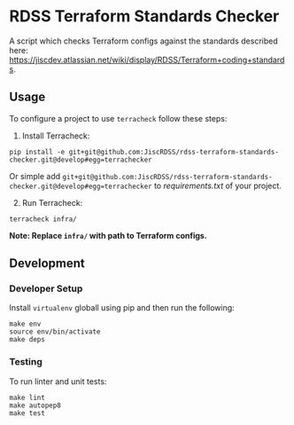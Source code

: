 # RDSS Terraform Standards Checker
A script which checks Terraform configs against the standards described here: https://jiscdev.atlassian.net/wiki/display/RDSS/Terraform+coding+standards.

## Usage

To configure a project to use `terracheck` follow these steps:

 1) Install Terracheck:

```
pip install -e git+git@github.com:JiscRDSS/rdss-terraform-standards-checker.git@develop#egg=terrachecker
```

Or simple add `git+git@github.com:JiscRDSS/rdss-terraform-standards-checker.git@develop#egg=terrachecker` to *requirements.txt* of your project.

 2) Run Terracheck:

```
terracheck infra/
```

**Note: Replace `infra/` with path to Terraform configs.**

## Development

### Developer Setup

Install `virtualenv` globall using pip and then run the following:

```
make env
source env/bin/activate
make deps
```

### Testing

To run linter and unit tests:

```
make lint
make autopep8
make test
```

